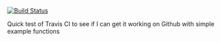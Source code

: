 [![Build Status](https://travis-ci.org/sschmidt23/testCI.svg?branch=master)](https://travis-ci.org/sschmidt23/testCI)

Quick test of Travis CI to see if I can get it working on Github with simple
example functions

